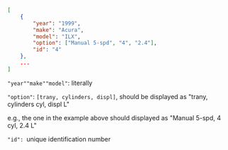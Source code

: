 ```json
[
    {
    	"year": "1999", 
        "make": "Acura", 
        "model": "ILX", 
        "option": ["Manual 5-spd", "4", "2.4"], 
        "id": "4"
	},
	...
]   
```

`"year""make""model"`: literally

`"option"`: `[trany, cylinders, displ]`, should be displayed as "trany, cylinders cyl, displ L"

e.g., the one in the example above should displayed as "Manual 5-spd, 4 cyl, 2.4 L"

`"id": `unique identification number